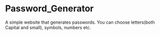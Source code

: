 # Password_Generator
A simple website that generates passwords.
You can choose letters(both Capital and small), symbols, numbers etc.
